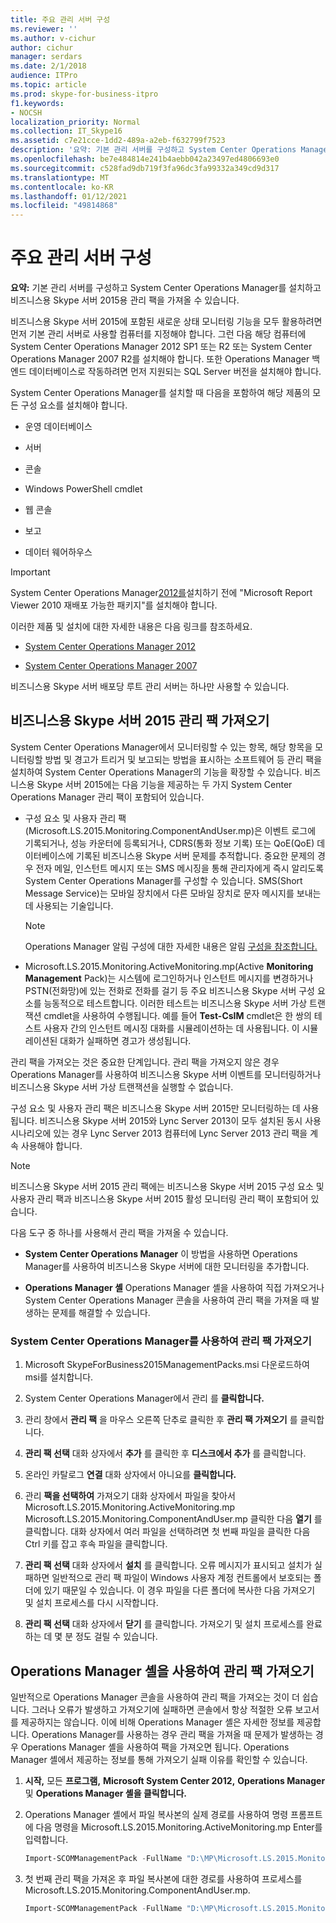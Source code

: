 ```yaml
---
title: 주요 관리 서버 구성
ms.reviewer: ''
ms.author: v-cichur
author: cichur
manager: serdars
ms.date: 2/1/2018
audience: ITPro
ms.topic: article
ms.prod: skype-for-business-itpro
f1.keywords:
- NOCSH
localization_priority: Normal
ms.collection: IT_Skype16
ms.assetid: c7e21cce-1dd2-489a-a2eb-f632799f7523
description: '요약: 기본 관리 서버를 구성하고 System Center Operations Manager를 설치하고 비즈니스용 Skype 서버 2015용 관리 팩을 가져올 수 있습니다.'
ms.openlocfilehash: be7e484814e241b4aebb042a23497ed4806693e0
ms.sourcegitcommit: c528fad9db719f3fa96dc3fa99332a349cd9d317
ms.translationtype: MT
ms.contentlocale: ko-KR
ms.lasthandoff: 01/12/2021
ms.locfileid: "49814868"
---
```

# <a name="configure-the-primary-management-server"></a>주요 관리 서버 구성

**요약:** 기본 관리 서버를 구성하고 System Center Operations Manager를 설치하고 비즈니스용 Skype 서버 2015용 관리 팩을 가져올 수 있습니다.

비즈니스용 Skype 서버 2015에 포함된 새로운 상태 모니터링 기능을 모두 활용하려면 먼저 기본 관리 서버로 사용할 컴퓨터를 지정해야 합니다. 그런 다음 해당 컴퓨터에 System Center Operations Manager 2012 SP1 또는 R2 또는 System Center Operations Manager 2007 R2를 설치해야 합니다. 또한 Operations Manager 백 엔드 데이터베이스로 작동하려면 먼저 지원되는 SQL Server 버전을 설치해야 합니다.

System Center Operations Manager를 설치할 때 다음을 포함하여 해당 제품의 모든 구성 요소를 설치해야 합니다.

- 운영 데이터베이스

- 서버

- 콘솔

- Windows PowerShell cmdlet

- 웹 콘솔

- 보고

- 데이터 웨어하우스

> [!IMPORTANT]
> System Center Operations Manager[2012를](https://www.microsoft.com/download/details.aspx?id=6442)설치하기 전에 "Microsoft Report Viewer 2010 재배포 가능한 패키지"를 설치해야 합니다.

이러한 제품 및 설치에 대한 자세한 내용은 다음 링크를 참조하세요.

- [System Center Operations Manager 2012](https://go.microsoft.com/fwlink/p/?linkid=257527)

- [System Center Operations Manager 2007](https://technet.microsoft.com/library/bb735860.aspx)

비즈니스용 Skype 서버 배포당 루트 관리 서버는 하나만 사용할 수 있습니다.

## <a name="importing-the-skype-for-business-server-2015-management-packs"></a>비즈니스용 Skype 서버 2015 관리 팩 가져오기

System Center Operations Manager에서 모니터링할 수 있는 항목, 해당 항목을 모니터링할 방법 및 경고가 트리거 및 보고되는 방법을 표시하는 소프트웨어 등 관리 팩을 설치하여 System Center Operations Manager의 기능을 확장할 수 있습니다. 비즈니스용 Skype 서버 2015에는 다음 기능을 제공하는 두 가지 System Center Operations Manager 관리 팩이 포함되어 있습니다.

-  구성 요소 및 사용자 관리 팩(Microsoft.LS.2015.Monitoring.ComponentAndUser.mp)은 이벤트 로그에 기록되거나, 성능 카운터에 등록되거나, CDRS(통화 정보 기록) 또는 QoE(QoE) 데이터베이스에 기록된 비즈니스용 Skype 서버 문제를 추적합니다. 중요한 문제의 경우 전자 메일, 인스턴트 메시지 또는 SMS 메시징을 통해 관리자에게 즉시 알리도록 System Center Operations Manager를 구성할 수 있습니다. SMS(Short Message Service)는 모바일 장치에서 다른 모바일 장치로 문자 메시지를 보내는 데 사용되는 기술입니다.

    > [!NOTE]
    >  Operations Manager 알림 구성에 대한 자세한 내용은 알림 [구성을 참조합니다.](https://go.microsoft.com/fwlink/p/?LinkID=268785&amp;amp;clcid=0x409)

- Microsoft.LS.2015.Monitoring.ActiveMonitoring.mp(Active **Monitoring Management** Pack)는 시스템에 로그인하거나 인스턴트 메시지를 변경하거나 PSTN(전화망)에 있는 전화로 전화를 걸기 등 주요 비즈니스용 Skype 서버 구성 요소를 능동적으로 테스트합니다. 이러한 테스트는 비즈니스용 Skype 서버 가상 트랜잭션 cmdlet을 사용하여 수행됩니다. 예를 들어 **Test-CsIM** cmdlet은 한 쌍의 테스트 사용자 간의 인스턴트 메시징 대화를 시뮬레이션하는 데 사용됩니다. 이 시뮬레이션된 대화가 실패하면 경고가 생성됩니다.

관리 팩을 가져오는 것은 중요한 단계입니다. 관리 팩을 가져오지 않은 경우 Operations Manager를 사용하여 비즈니스용 Skype 서버 이벤트를 모니터링하거나 비즈니스용 Skype 서버 가상 트랜잭션을 실행할 수 없습니다.

구성 요소 및 사용자 관리 팩은 비즈니스용 Skype 서버 2015만 모니터링하는 데 사용됩니다. 비즈니스용 Skype 서버 2015와 Lync Server 2013이 모두 설치된 동시 사용 시나리오에 있는 경우 Lync Server 2013 컴퓨터에 Lync Server 2013 관리 팩을 계속 사용해야 합니다.

> [!NOTE]
> 비즈니스용 Skype 서버 2015 관리 팩에는 비즈니스용 Skype 서버 2015 구성 요소 및 사용자 관리 팩과 비즈니스용 Skype 서버 2015 활성 모니터링 관리 팩이 포함되어 있습니다.

다음 도구 중 하나를 사용해서 관리 팩을 가져올 수 있습니다.

- **System Center Operations Manager** 이 방법을 사용하면 Operations Manager를 사용하여 비즈니스용 Skype 서버에 대한 모니터링을 추가합니다.

- **Operations Manager 셸** Operations Manager 셸을 사용하여 직접 가져오거나 System Center Operations Manager 콘솔을 사용하여 관리 팩을 가져올 때 발생하는 문제를 해결할 수 있습니다.

### <a name="importing-the-management-packs-by-using-system-center-operations-manager"></a>System Center Operations Manager를 사용하여 관리 팩 가져오기

1. Microsoft SkypeForBusiness2015ManagementPacks.msi 다운로드하여 msi를 설치합니다.

2. System Center Operations Manager에서 관리 를 **클릭합니다.**

3. 관리 창에서 **관리 팩** 을 마우스 오른쪽 단추로 클릭한 후 **관리 팩 가져오기** 를 클릭합니다.

4. **관리 팩 선택** 대화 상자에서 **추가** 를 클릭한 후 **디스크에서 추가** 를 클릭합니다.

5. 온라인 카탈로그 **연결** 대화 상자에서 아니요를 **클릭합니다.**

6. 관리 **팩을 선택하여** 가져오기 대화 상자에서 파일을 찾아서 Microsoft.LS.2015.Monitoring.ActiveMonitoring.mp Microsoft.LS.2015.Monitoring.ComponentAndUser.mp 클릭한 다음 **열기** 를 클릭합니다. 대화 상자에서 여러 파일을 선택하려면 첫 번째 파일을 클릭한 다음 Ctrl 키를 잡고 후속 파일을 클릭합니다.

7. **관리 팩 선택** 대화 상자에서 **설치** 를 클릭합니다. 오류 메시지가 표시되고 설치가 실패하면 일반적으로 관리 팩 파일이 Windows 사용자 계정 컨트롤에서 보호되는 폴더에 있기 때문일 수 있습니다. 이 경우 파일을 다른 폴더에 복사한 다음 가져오기 및 설치 프로세스를 다시 시작합니다.

8. **관리 팩 선택** 대화 상자에서 **닫기** 를 클릭합니다. 가져오기 및 설치 프로세스를 완료하는 데 몇 분 정도 걸릴 수 있습니다.

## <a name="importing-the-management-packs-by-using-the-operations-manager-shell"></a>Operations Manager 셸을 사용하여 관리 팩 가져오기

일반적으로 Operations Manager 콘솔을 사용하여 관리 팩을 가져오는 것이 더 쉽습니다. 그러나 오류가 발생하고 가져오기에 실패하면 콘솔에서 항상 적절한 오류 보고서를 제공하지는 않습니다. 이에 비해 Operations Manager 셸은 자세한 정보를 제공합니다. Operations Manager를 사용하는 경우 관리 팩을 가져올 때 문제가 발생하는 경우 Operations Manager 셸을 사용하여 팩을 가져오면 됩니다. Operations Manager 셸에서 제공하는 정보를 통해 가져오기 실패 이유를 확인할 수 있습니다.

1. **시작,** 모든 **프로그램,** **Microsoft System Center 2012,** **Operations Manager** 및 **Operations Manager 셸을 클릭합니다.**

2. Operations Manager 셸에서 파일 복사본의 실제 경로를 사용하여 명령 프롬프트에 다음 명령을 Microsoft.LS.2015.Monitoring.ActiveMonitoring.mp Enter를 입력합니다.

   ```PowerShell
   Import-SCOMManagementPack -FullName "D:\MP\Microsoft.LS.2015.Monitoring.ActiveMonitoring.mp"
   ```

3. 첫 번째 관리 팩을 가져온 후 파일 복사본에 대한 경로를 사용하여 프로세스를 Microsoft.LS.2015.Monitoring.ComponentAndUser.mp.

   ```PowerShell
   Import-SCOMManagementPack -FullName "D:\MP\Microsoft.LS.2015.Monitoring.ComponentAndUser.mp"
   ```
